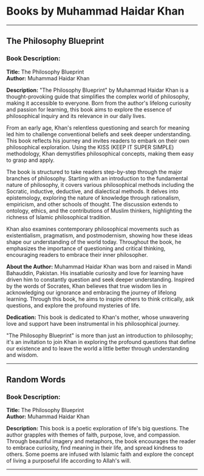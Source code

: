 # Books by Muhammad Haidar Khan

---
## The Philosophy Blueprint
### Book Description:

**Title:** The Philosophy Blueprint  
**Author:** Muhammad Haidar Khan

**Description:**
"The Philosophy Blueprint" by Muhammad Haidar Khan is a thought-provoking guide that simplifies the complex world of philosophy, making it accessible to everyone. Born from the author's lifelong curiosity and passion for learning, this book aims to explore the essence of philosophical inquiry and its relevance in our daily lives.

From an early age, Khan's relentless questioning and search for meaning led him to challenge conventional beliefs and seek deeper understanding. This book reflects his journey and invites readers to embark on their own philosophical exploration. Using the KISS (KEEP IT SUPER SIMPLE) methodology, Khan demystifies philosophical concepts, making them easy to grasp and apply.

The book is structured to take readers step-by-step through the major branches of philosophy. Starting with an introduction to the fundamental nature of philosophy, it covers various philosophical methods including the Socratic, inductive, deductive, and dialectical methods. It delves into epistemology, exploring the nature of knowledge through rationalism, empiricism, and other schools of thought. The discussion extends to ontology, ethics, and the contributions of Muslim thinkers, highlighting the richness of Islamic philosophical tradition.

Khan also examines contemporary philosophical movements such as existentialism, pragmatism, and postmodernism, showing how these ideas shape our understanding of the world today. Throughout the book, he emphasizes the importance of questioning and critical thinking, encouraging readers to embrace their inner philosopher.

**About the Author:**
Muhammad Haidar Khan was born and raised in Mandi Bahauddin, Pakistan. His insatiable curiosity and love for learning have driven him to constantly question and seek deeper understanding. Inspired by the words of Socrates, Khan believes that true wisdom lies in acknowledging our ignorance and embracing the journey of lifelong learning. Through this book, he aims to inspire others to think critically, ask questions, and explore the profound mysteries of life.

**Dedication:**
This book is dedicated to Khan's mother, whose unwavering love and support have been instrumental in his philosophical journey. 

"The Philosophy Blueprint" is more than just an introduction to philosophy; it's an invitation to join Khan in exploring the profound questions that define our existence and to leave the world a little better through understanding and wisdom.

---
## Random Words
### Book Description:

**Title:** The Philosophy Blueprint  
**Author:** Muhammad Haidar Khan

**Description:**
This book is a poetic exploration of life's big questions. The author grapples with themes of faith, purpose, love, and compassion. Through beautiful imagery and metaphors, the book encourages the reader to embrace curiosity, find meaning in their life, and spread kindness to others. Some poems are infused with Islamic faith and explore the concept of living a purposeful life according to Allah's will.

---
